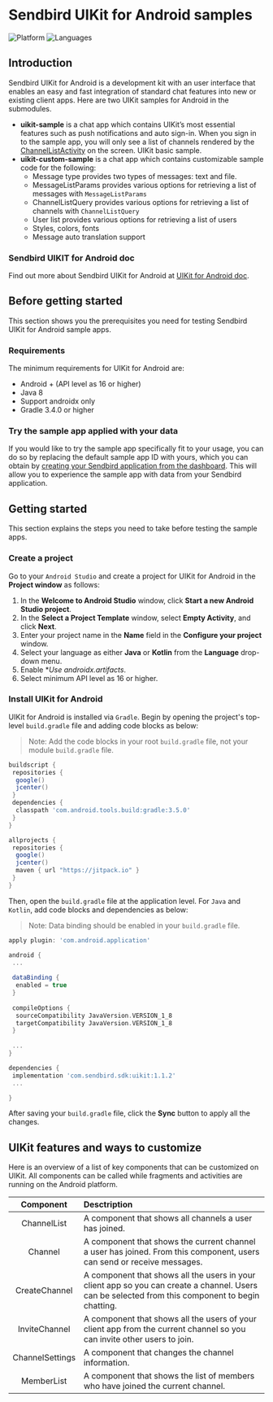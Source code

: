 # Sendbird UIKit for Android samples
![Platform](https://img.shields.io/badge/platform-ANDROID-orange.svg)
![Languages](https://img.shields.io/badge/language-JAVA-orange.svg)

## Introduction

Sendbird UIKit for Android is a development kit with an user interface that enables an easy and fast integration of standard chat features into new or existing client apps. Here are two UIKit samples for Android in the submodules. 

- **uikit-sample** is a chat app which contains UIKit’s most essential features such as push notifications and auto sign-in. When you sign in to the sample app, you will only see a list of channels rendered by the [ChannelListActivity](https://docs.sendbird.com/android/ui_kit_key_functions#3_list_channels) on the screen.  UIKit basic sample.
- **uikit-custom-sample** is a chat app which contains customizable sample code for the following:  
  * Message type provides two types of messages: text and file.
  * MessageListParams provides various options for retrieving a list of messages with `MessageListParams`
  * ChannelListQuery provides various options for retrieving a list of channels with `ChannelListQuery`
  * User list provides various options for retrieving a list of users
  * Styles, colors, fonts
  * Message auto translation support 

### Sendbird UIKIT for Android doc

Find out more about Sendbird UIKit for Android at [UIKit for Android doc](https://docs.sendbird.com/android/ui_kit_getting_started).
  
## Before getting started

This section shows you the prerequisites you need for testing Sendbird UIKit for Android sample apps.

### Requirements

The minimum requirements for UIKit for Android are:

- Android + (API level as 16 or higher) 
- Java 8
- Support androidx only 
- Gradle 3.4.0 or higher 


### Try the sample app applied with your data 

If you would like to try the sample app specifically fit to your usage, you can do so by replacing the default sample app ID with yours, which you can obtain by [creating your Sendbird application from the dashboard](https://docs.sendbird.com/android/quick_start#3_install_and_configure_the_chat_sdk_4_step_1_create_a_sendbird_application_from_your_dashboard). This will allow you to experience the sample app with data from your Sendbird application. 

## Getting started

This section explains the steps you need to take before testing the sample apps.

### Create a project

Go to your `Android Studio` and create a project for UIKit for Android in the **Project window** as follows:

1. In the **Welcome to Android Studio** window, click **Start a new Android Studio project**.
2. In the **Select a Project Template** window, select **Empty Activity**, and click **Next**.
3. Enter your project name in the **Name** field in the **Configure your project** window.
4. Select your language as either **Java** or **Kotlin** from the **Language** drop-down menu.
5. Enable **Use androidx.*artifacts**.
6. Select minimum API level as 16 or higher.


### Install UIKit for Android

UIKit for Android is installed via `Gradle`. Begin by opening the project's top-level `build.gradle` file and adding code blocks as below:

> Note: Add the code blocks in your root `build.gradle` file, not your module `build.gradle` file.

```gradle
buildscript {
 repositories {
  google()
  jcenter()
 }
 dependencies {
  classpath 'com.android.tools.build:gradle:3.5.0'
 }
}

allprojects {
 repositories {
  google()
  jcenter()
  maven { url "https://jitpack.io" }
 }
}
```
 
Then, open the `build.gradle` file at the application level. For `Java` and `Kotlin`, add code blocks and dependencies as below:

> Note: Data binding should be enabled in your `build.gradle` file.

```gradle
apply plugin: 'com.android.application'

android {
 ...
 
 dataBinding {
  enabled = true
 }
 
 compileOptions {
  sourceCompatibility JavaVersion.VERSION_1_8
  targetCompatibility JavaVersion.VERSION_1_8
 }
 
 ...
}

dependencies {
 implementation 'com.sendbird.sdk:uikit:1.1.2'
 ...

}
```

After saving your `build.gradle` file, click the **Sync** button to apply all the changes. 

## UIKit features and ways to customize 

Here is an overview of a list of key components that can be customized on UIKit. All components can be called while fragments and activities are running on the Android platform. 

| Component | Desctription |
| :---: | :--- |
|ChannelList | A component that shows all channels a user has joined.|
|Channel | A component that shows the current channel a user has joined. From this component, users can send or receive messages.|
|CreateChannel | A component that shows all the users in your client app so you can create a channel. Users can be selected from this component to begin chatting.|
|InviteChannel | A component that shows all the users of your client app from the current channel so you can invite other users to join. |
|ChannelSettings | A component that changes the channel information.|
|MemberList | A component that shows the list of members who have joined the current channel.|
